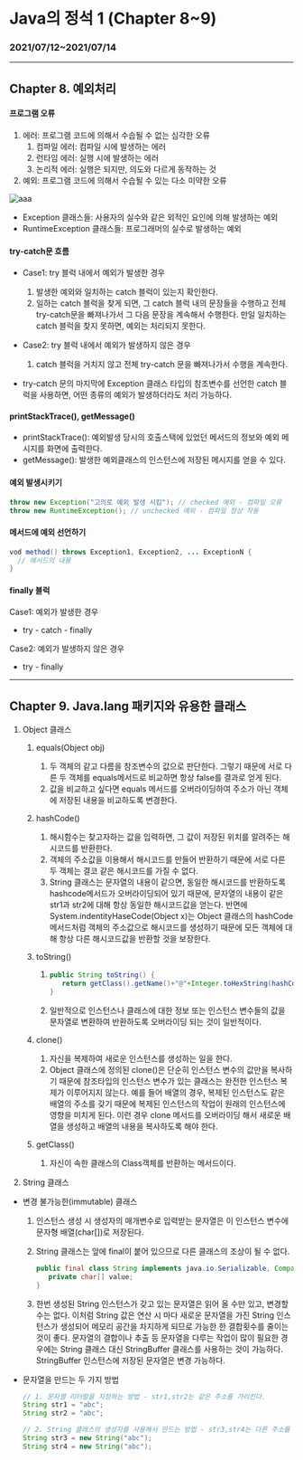 # Java의 정석 1 (Chapter 8~9)

### 2021/07/12~2021/07/14

----

## Chapter 8. 예외처리

#### 프로그램 오류

1. 에러: 프로그램 코드에 의해서 수습될 수 없는 심각한 오류
   1. 컴파일 에러: 컴파일 시에 발생하는 에러
   2. 런타임 에러: 실행 시에 발생하는 에러
   3. 논리적 에러: 실행은 되지만, 의도와 다르게 동작하는 것
2. 예외: 프로그램 코드에 의해서 수습될 수 있는 다소 미약한 오류

![aaa](/Users/youngjin/Downloads/aaa.png)

- Exception 클래스들: 사용자의 실수와 같은 외적인 요인에 의해 발생하는 예외
- RuntimeException 클래스들: 프로그래머의 실수로 발생하는 예외

#### try-catch문 흐름

- Case1: try 블럭 내에서 예외가 발생한 경우
  1. 발생한 예외와 일치하는 catch 블럭이 있는지 확인한다.
  2. 일하는 catch 블럭을 찾게 되면, 그 catch 블럭 내의 문장들을 수행하고 전체 try-catch문을 빠져나가서 그 다음 문장을 계속해서 수행한다.
     만일 일치하는 catch 블럭을 찾지 못하면, 예외는 처리되지 못한다.
- Case2: try 블럭 내에서 예외가 발생하지 않은 경우
  1. catch 블럭을 거치지 않고 전체 try-catch 문을 빠져나가서 수행을 계속한다.

- try-catch 문의 마지막에 Exception 클래스 타입의 참조변수를 선언한 catch 블럭을 사용하면, 어떤 종류의 예외가 발생하더라도 처리 가능하다.

#### printStackTrace(), getMessage()

- printStackTrace(): 예외발생 당시의 호출스택에 있었던 메서드의 정보와 예외 메시지를 화면에 출력한다.
- getMessage(): 발생한 예외클래스의 인스턴스에 저장된 메시지를 얻을 수 있다.

#### 예외 발생시키기

```java
throw new Exception("고의로 예외 발생 시킴"); // checked 예외 - 컴파일 오류
throw new RuntimeException(); // unchecked 예외 - 컴파일 정상 작동
```

#### 메서드에 예외 선언하기

```java
vod method() throws Exception1, Exception2, ... ExceptionN {
  // 메서드의 내용
}
```

#### finally 블럭

Case1: 예외가 발생한 경우

- try - catch - finally

Case2: 예외가 발생하지 않은 경우

- try - finally

----

## Chapter 9. Java.lang 패키지와 유용한 클래스

1. Object 클래스

   1. equals(Object obj)

      1. 두 객체의 같고 다름을 참조변수의 값으로 판단한다. 그렇기 때문에 서로 다른 두 객체를 equals메서드로 비교하면 항상 false를 결과로 얻게 된다.
      2. 값을 비교하고 싶다면 equals 메서드를 오버라이딩하여 주소가 아닌 객체에 저장된 내용을 비교하도록 변경한다.

   2. hashCode()

      1. 해시함수는 찾고자하는 값을 입력하면, 그 값이 저장된 위치를 알려주는 해시코드를 반환한다.
      2. 객체의 주소값을 이용해서 해시코드를 만들어 반환하기 때문에 서로 다른 두 객체는 결코 같은 해시코드를 가질 수 없다.
      3. String 클래스는 문자열의 내용이 같으면, 동일한 해시코드를 반환하도록 hashcode메서드가 오버라이딩되어 있기 때문에, 문자열의 내용이 같은 str1과 str2에 대해 항상 동일한 해시코드값을 얻는다. 반면에 System.indentityHaseCode(Object x)는 Object 클래스의 hashCode 메서드처럼 객체의 주소값으로 해시코드를 생성하기 때문에 모든 객체에 대해 항상 다른 해시코드값을 반환할 것을 보장한다.

   3. toString()

      1. ```java
         public String toString() {
         	return getClass().getName()+"@"+Integer.toHexString(hashCode());
         }
         ```

      2. 일반적으로 인스턴스나 클래스에 대한 정보 또는 인스턴스 변수들의 값을 문자열로 변환하여 반환하도록 오버라이딩 되는 것이 일반적이다.

   4. clone()

      1. 자신을 복제하여 새로운 인스턴스를 생성하는 일을 한다.
      2. Object 클래스에 정의된 clone()은 단순히 인스턴스 변수의 값만을 복사하기 때문에 참조타입의 인스턴스 변수가 있는 클래스는 완전한 인스턴스 복제가 이루어지지 않는다. 예를 들어 배열의 경우, 복제된 인스턴스도 같은 배열의 주소를 갖기 때문에 복제된 인스턴스의 작업이 원래의 인스턴스에 영향을 미치게 된다. 이런 경우 clone 메서드를 오버라이딩 해서 새로운 배열을 생성하고 배열의 내용을 복사하도록 해야 한다.

   5. getClass()

      1. 자신이 속한 클래스의 Class객체를 반환하는 메서드이다.

2. String 클래스

- 변경 불가능한(immutable) 클래스

  1. 인스턴스 생성 시 생성자의 매개변수로 입력받는 문자열은 이 인스턴스 변수에 문자형 배열(char[])로 저장된다.

  2. String 클래스는 앞에 final이 붙어 있으므로 다른 클래스의 조상이 될 수 없다.
     ```java
     public final class String implements java.io.Serializable, Comparable {
     	private char[] value;
     }
     ```

  3. 한번 생성된 String 인스턴스가 갖고 있는 문자열은 읽어 올 수만 있고, 변경할 수는 없다. 이처럼 String 값은 연산 시 마다 새로운 문자열을 가진 String 인스턴스가 생성되어 메모리 공간을 차지하게 되므로 가능한 한 결합횟수를 줄이는 것이 좋다.
     문자열의 결합이나 추출 등 문자열을 다루는 작업이 많이 필요한 경우에는 String 클래스 대신 StringBuffer 클래스를 사용하는 것이 가능하다.
     StringBuffer 인스턴스에 저장된 문자열은 변경 가능하다.

- 문자열을 만드는 두 가지 방법

  ```java
  // 1. 문자열 리터럴을 지정하는 방법 - str1,str2는 같은 주소를 가리킨다.
  String str1 = "abc";
  String str2 = "abc";
  
  // 2. String 클래스의 생성자를 사용해서 만드는 방법 - str3,str4는 다른 주소를 가리킨다.
  String str3 = new String("abc");
  String str4 = new String("abc");
  ```

  



























